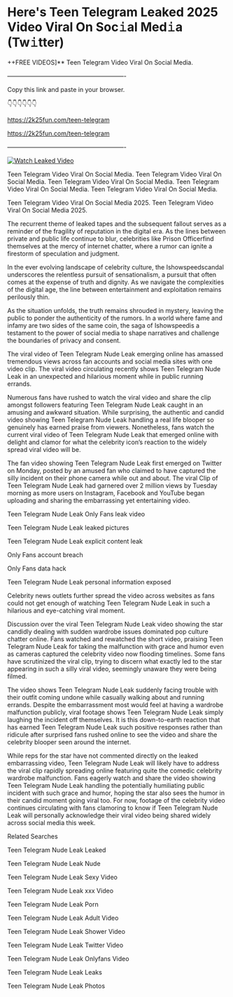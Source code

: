 # Here's Teen Telegram Leaked 2025 Video Viral On Soc𝚒al Med𝚒a (Tw𝚒tter)

++FREE VIDEOS]** Teen Telegram Video Viral On Social Media.

———————————————————-

Copy this link and paste in your browser.

👇👇👇👇👇👇

https://2k25fun.com/teen-telegram

https://2k25fun.com/teen-telegram

———————————————————-

[![Watch Leaked Video](https://miro.medium.com/v2/resize:fit:828/format:webp/1*cilzJN44JGOrTw9NJCrNHA.gif "Watch Leaked Video")](https://2k25fun.com/teen-telegram)

Teen Telegram Video Viral On Social Media. Teen Telegram Video Viral On Social Media. Teen Telegram Video Viral On Social Media. Teen Telegram Video Viral On Social Media. Teen Telegram Video Viral On Social Media.

Teen Telegram Video Viral On Social Media 2025. Teen Telegram Video Viral On Social Media 2025.

The recurrent theme of leaked tapes and the subsequent fallout serves as a reminder of the fragility of reputation in the digital era. As the lines between private and public life continue to blur, celebrities like Prison Officerfind themselves at the mercy of internet chatter, where a rumor can ignite a firestorm of speculation and judgment.

In the ever evolving landscape of celebrity culture, the Ishowspeedscandal underscores the relentless pursuit of sensationalism, a pursuit that often comes at the expense of truth and dignity. As we navigate the complexities of the digital age, the line between entertainment and exploitation remains perilously thin.

As the situation unfolds, the truth remains shrouded in mystery, leaving the public to ponder the authenticity of the rumors. In a world where fame and infamy are two sides of the same coin, the saga of Ishowspeedis a testament to the power of social media to shape narratives and challenge the boundaries of privacy and consent.

The viral video of Teen Telegram Nude Leak emerging online has amassed tremendous views across fan accounts and social media sites with one video clip. The viral video circulating recently shows Teen Telegram Nude Leak in an unexpected and hilarious moment while in public running errands.

Numerous fans have rushed to watch the viral video and share the clip amongst followers featuring Teen Telegram Nude Leak caught in an amusing and awkward situation. While surprising, the authentic and candid video showing Teen Telegram Nude Leak handling a real life blooper so genuinely has earned praise from viewers. Nonetheless, fans watch the current viral video of Teen Telegram Nude Leak that emerged online with delight and clamor for what the celebrity icon’s reaction to the widely spread viral video will be.

The fan video showing Teen Telegram Nude Leak first emerged on Twitter on Monday, posted by an amused fan who claimed to have captured the silly incident on their phone camera while out and about. The viral Clip of Teen Telegram Nude Leak had garnered over 2 million views by Tuesday morning as more users on Instagram, Facebook and YouTube began uploading and sharing the embarrassing yet entertaining video.

Teen Telegram Nude Leak Only Fans leak video

Teen Telegram Nude Leak leaked pictures

Teen Telegram Nude Leak explicit content leak

Only Fans account breach

Only Fans data hack

Teen Telegram Nude Leak personal information exposed

Celebrity news outlets further spread the video across websites as fans could not get enough of watching Teen Telegram Nude Leak in such a hilarious and eye-catching viral moment.

Discussion over the viral Teen Telegram Nude Leak video showing the star candidly dealing with sudden wardrobe issues dominated pop culture chatter online. Fans watched and rewatched the short video, praising Teen Telegram Nude Leak for taking the malfunction with grace and humor even as cameras captured the celebrity video now flooding timelines. Some fans have scrutinized the viral clip, trying to discern what exactly led to the star appearing in such a silly viral video, seemingly unaware they were being filmed.

The video shows Teen Telegram Nude Leak suddenly facing trouble with their outfit coming undone while casually walking about and running errands. Despite the embarrassment most would feel at having a wardrobe malfunction publicly, viral footage shows Teen Telegram Nude Leak simply laughing the incident off themselves. It is this down-to-earth reaction that has earned Teen Telegram Nude Leak such positive responses rather than ridicule after surprised fans rushed online to see the video and share the celebrity blooper seen around the internet.

While reps for the star have not commented directly on the leaked embarrassing video, Teen Telegram Nude Leak will likely have to address the viral clip rapidly spreading online featuring quite the comedic celebrity wardrobe malfunction. Fans eagerly watch and share the video showing Teen Telegram Nude Leak handling the potentially humiliating public incident with such grace and humor, hoping the star also sees the humor in their candid moment going viral too. For now, footage of the celebrity video continues circulating with fans clamoring to know if Teen Telegram Nude Leak will personally acknowledge their viral video being shared widely across social media this week.

Related Searches

Teen Telegram Nude Leak Leaked

Teen Telegram Nude Leak Nude

Teen Telegram Nude Leak Sexy Video

Teen Telegram Nude Leak xxx Video

Teen Telegram Nude Leak Porn

Teen Telegram Nude Leak Adult Video

Teen Telegram Nude Leak Shower Video

Teen Telegram Nude Leak Twitter Video

Teen Telegram Nude Leak Onlyfans Video

Teen Telegram Nude Leak Leaks

Teen Telegram Nude Leak Photos